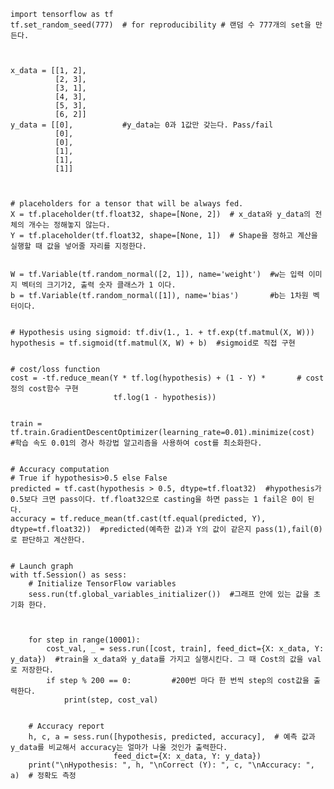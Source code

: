 	import tensorflow as tf
	tf.set_random_seed(777)  # for reproducibility # 랜덤 수 777개의 set을 만든다.



	x_data = [[1, 2],       
	          [2, 3],
	          [3, 1],
	          [4, 3],
	          [5, 3],
	          [6, 2]]
	y_data = [[0],           #y_data는 0과 1값만 갖는다. Pass/fail
	          [0],
	          [0],
	          [1],
	          [1],
	          [1]]

	

	# placeholders for a tensor that will be always fed.
	X = tf.placeholder(tf.float32, shape=[None, 2])  # x_data와 y_data의 전체의 개수는 정해놓지 않는다.
	Y = tf.placeholder(tf.float32, shape=[None, 1])  # Shape을 정하고 계산을 실행할 때 값을 넣어줄 자리를 지정한다.
	

	W = tf.Variable(tf.random_normal([2, 1]), name='weight')  #w는 입력 이미지 벡터의 크기가2, 출력 숫자 클래스가 1 이다.
	b = tf.Variable(tf.random_normal([1]), name='bias')       #b는 1차원 벡터이다. 
	

	# Hypothesis using sigmoid: tf.div(1., 1. + tf.exp(tf.matmul(X, W)))
	hypothesis = tf.sigmoid(tf.matmul(X, W) + b)  #sigmoid로 직접 구현
	

	# cost/loss function
	cost = -tf.reduce_mean(Y * tf.log(hypothesis) + (1 - Y) *       # cost정의 cost함수 구현
	                       tf.log(1 - hypothesis))             
	

	train = tf.train.GradientDescentOptimizer(learning_rate=0.01).minimize(cost)  #학습 속도 0.01의 경사 하강법 알고리즘을 사용하여 cost를 최소화한다.
	

	# Accuracy computation
	# True if hypothesis>0.5 else False
	predicted = tf.cast(hypothesis > 0.5, dtype=tf.float32)  #hypothesis가 0.5보다 크면 pass이다. tf.float32으로 casting을 하면 pass는 1 fail은 0이 된다.
	accuracy = tf.reduce_mean(tf.cast(tf.equal(predicted, Y), dtype=tf.float32))  #predicted(예측한 값)과 Y의 값이 같은지 pass(1),fail(0)로 판단하고 계산한다.
	

	# Launch graph
	with tf.Session() as sess:
	    # Initialize TensorFlow variables
	    sess.run(tf.global_variables_initializer())  #그래프 안에 있는 값을 초기화 한다.
	


	    for step in range(10001):
	        cost_val, _ = sess.run([cost, train], feed_dict={X: x_data, Y: y_data})  #train을 x_data와 y_data를 가지고 실행시킨다. 그 때 Cost의 값을 val로 저장한다. 
	        if step % 200 == 0:         #200번 마다 한 번씩 step의 cost값을 출력한다.
	            print(step, cost_val)
	

	    # Accuracy report
	    h, c, a = sess.run([hypothesis, predicted, accuracy],  # 예측 값과 y_data를 비교해서 accuracy는 얼마가 나올 것인가 출력한다.
	                       feed_dict={X: x_data, Y: y_data})
	    print("\nHypothesis: ", h, "\nCorrect (Y): ", c, "\nAccuracy: ", a)  # 정확도 측정
	

